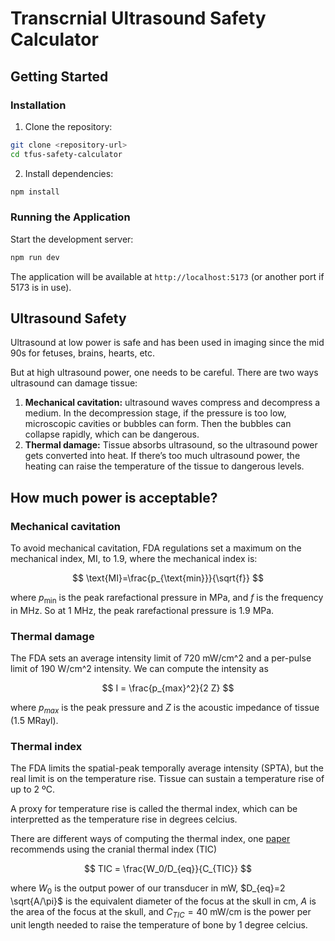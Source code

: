 # Transcrnial Ultrasound Safety Calculator

## Getting Started

### Installation

1. Clone the repository:

```bash
git clone <repository-url>
cd tfus-safety-calculator
```

2. Install dependencies:

```bash
npm install
```

### Running the Application

Start the development server:

```bash
npm run dev
```

The application will be available at `http://localhost:5173` (or another port if 5173 is in use).

## Ultrasound Safety

Ultrasound at low power is safe and has been used in imaging since the mid 90s for fetuses, brains, hearts, etc.

But at high ultrasound power, one needs to be careful. There are two ways ultrasound can damage tissue:

1. **Mechanical cavitation:** ultrasound waves compress and decompress a medium. In the decompression stage, if the pressure is too low, microscopic cavities or bubbles can form. Then the bubbles can collapse rapidly, which can be dangerous.
2. **Thermal damage:** Tissue absorbs ultrasound, so the ultrasound power gets converted into heat. If there’s too much ultrasound power, the heating can raise the temperature of the tissue to dangerous levels.

## How much power is acceptable?

### Mechanical cavitation

To avoid mechanical cavitation, FDA regulations set a maximum on the mechanical index, $\text{MI}$, to 1.9, where the mechanical index is:

$$
\text{MI}=\frac{p_{\text{min}}}{\sqrt{f}}
$$

where $p_\text{min}$ is the peak rarefactional pressure in MPa, and $f$ is the frequency in MHz. So at 1 MHz, the peak rarefactional pressure is 1.9 MPa.

### Thermal damage

The FDA sets an average intensity limit of 720 mW/cm^2 and a per-pulse limit of 190 W/cm^2 intensity. We can compute the intensity as

$$
I = \frac{p_{max}^2}{2 Z}
$$

where $p_{max}$ is the peak pressure and $Z$ is the acoustic impedance of tissue (1.5 MRayl).

### Thermal index

The FDA limits the spatial-peak temporally average intensity (SPTA), but the real limit is on the temperature rise. Tissue can sustain a temperature rise of up to 2 ºC.

A proxy for temperature rise is called the thermal index, which can be interpretted as the temperature rise in degrees celcius.

There are different ways of computing the thermal index, one [paper](https://arxiv.org/abs/2311.05359) recommends using the cranial thermal index (TIC)

$$
TIC = \frac{W_0/D_{eq}}{C_{TIC}}
$$

where $W_0$ is the output power of our transducer in mW, $D_{eq}=2 \sqrt{A/\pi}$ is the equivalent diameter of the focus at the skull in cm, $A$ is the area of the focus at the skull, and $C_{TIC} = 40 \text{ mW/cm}$ is the power per unit length needed to raise the temperature of bone by 1 degree celcius.
